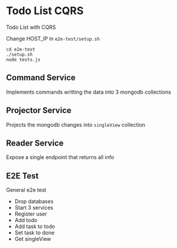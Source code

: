 # Todo List CQRS
Todo List with CQRS

Change HOST_IP in `e2e-test/setup.sh`

```
cd e2e-test
./setup.sh
node tests.js
```

## Command Service
Implements commands writting the data into 3 mongodb collections

## Projector Service
Projects the mongodb changes into `singleView` collection

## Reader Service
Expose a single endpoint that returns all info

## E2E Test
General e2e test
- Drop databases
- Start 3 services
- Register user
- Add todo
- Add task to todo
- Set task to done
- Get singleView
